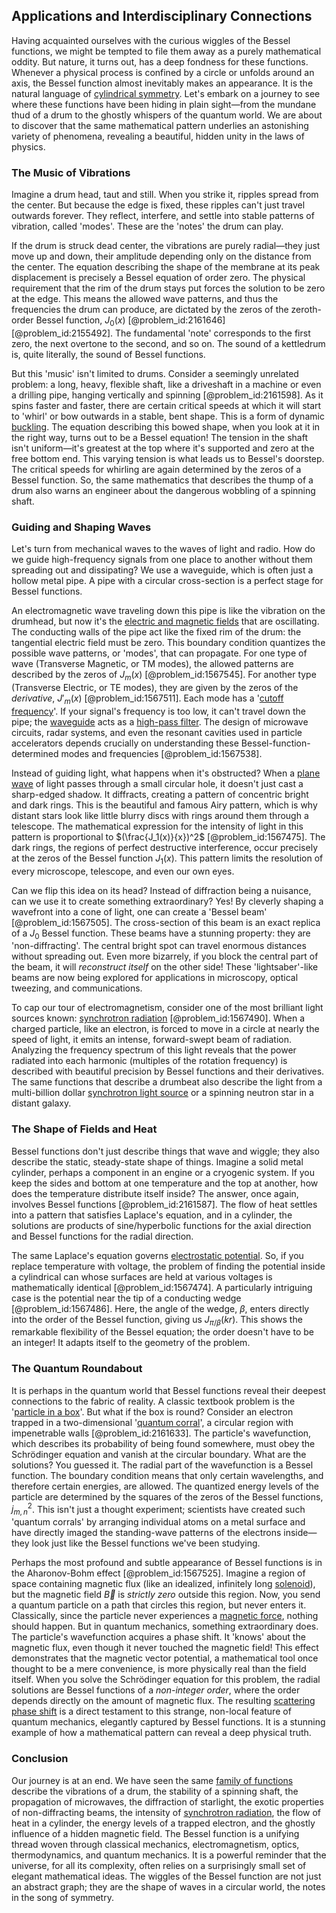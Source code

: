 ## Applications and Interdisciplinary Connections

Having acquainted ourselves with the curious wiggles of the Bessel functions, we might be tempted to file them away as a purely mathematical oddity. But nature, it turns out, has a deep fondness for these functions. Whenever a physical process is confined by a circle or unfolds around an axis, the Bessel function almost inevitably makes an appearance. It is the natural language of [cylindrical symmetry](@article_id:268685). Let's embark on a journey to see where these functions have been hiding in plain sight—from the mundane thud of a drum to the ghostly whispers of the quantum world. We are about to discover that the same mathematical pattern underlies an astonishing variety of phenomena, revealing a beautiful, hidden unity in the laws of physics.

### The Music of Vibrations

Imagine a drum head, taut and still. When you strike it, ripples spread from the center. But because the edge is fixed, these ripples can't just travel outwards forever. They reflect, interfere, and settle into stable patterns of vibration, called 'modes'. These are the 'notes' the drum can play.

If the drum is struck dead center, the vibrations are purely radial—they just move up and down, their amplitude depending only on the distance from the center. The equation describing the shape of the membrane at its peak displacement is precisely a Bessel equation of order zero. The physical requirement that the rim of the drum stays put forces the solution to be zero at the edge. This means the allowed wave patterns, and thus the frequencies the drum can produce, are dictated by the zeros of the zeroth-order Bessel function, $J_0(x)$ [@problem_id:2161646] [@problem_id:2155492]. The fundamental 'note' corresponds to the first zero, the next overtone to the second, and so on. The sound of a kettledrum is, quite literally, the sound of Bessel functions.

But this 'music' isn't limited to drums. Consider a seemingly unrelated problem: a long, heavy, flexible shaft, like a driveshaft in a machine or even a drilling pipe, hanging vertically and spinning [@problem_id:2161598]. As it spins faster and faster, there are certain critical speeds at which it will start to 'whirl' or bow outwards in a stable, bent shape. This is a form of dynamic [buckling](@article_id:162321). The equation describing this bowed shape, when you look at it in the right way, turns out to be a Bessel equation! The tension in the shaft isn't uniform—it's greatest at the top where it's supported and zero at the free bottom end. This varying tension is what leads us to Bessel's doorstep. The critical speeds for whirling are again determined by the zeros of a Bessel function. So, the same mathematics that describes the thump of a drum also warns an engineer about the dangerous wobbling of a spinning shaft.

### Guiding and Shaping Waves

Let's turn from mechanical waves to the waves of light and radio. How do we guide high-frequency signals from one place to another without them spreading out and dissipating? We use a waveguide, which is often just a hollow metal pipe. A pipe with a circular cross-section is a perfect stage for Bessel functions.

An electromagnetic wave traveling down this pipe is like the vibration on the drumhead, but now it's the [electric and magnetic fields](@article_id:260853) that are oscillating. The conducting walls of the pipe act like the fixed rim of the drum: the tangential electric field must be zero. This boundary condition quantizes the possible wave patterns, or 'modes', that can propagate. For one type of wave (Transverse Magnetic, or TM modes), the allowed patterns are described by the zeros of $J_m(x)$ [@problem_id:1567545]. For another type (Transverse Electric, or TE modes), they are given by the zeros of the *derivative*, $J'_m(x)$ [@problem_id:1567511]. Each mode has a '[cutoff frequency](@article_id:275889)'. If your signal's frequency is too low, it can't travel down the pipe; the [waveguide](@article_id:266074) acts as a [high-pass filter](@article_id:274459). The design of microwave circuits, radar systems, and even the resonant cavities used in particle accelerators depends crucially on understanding these Bessel-function-determined modes and frequencies [@problem_id:1567538].

Instead of guiding light, what happens when it's obstructed? When a [plane wave](@article_id:263258) of light passes through a small circular hole, it doesn't just cast a sharp-edged shadow. It diffracts, creating a pattern of concentric bright and dark rings. This is the beautiful and famous Airy pattern, which is why distant stars look like little blurry discs with rings around them through a telescope. The mathematical expression for the intensity of light in this pattern is proportional to $(\frac{J_1(x)}{x})^2$ [@problem_id:1567475]. The dark rings, the regions of perfect destructive interference, occur precisely at the zeros of the Bessel function $J_1(x)$. This pattern limits the resolution of every microscope, telescope, and even our own eyes.

Can we flip this idea on its head? Instead of diffraction being a nuisance, can we use it to create something extraordinary? Yes! By cleverly shaping a wavefront into a cone of light, one can create a 'Bessel beam' [@problem_id:1567505]. The cross-section of this beam is an exact replica of a $J_0$ Bessel function. These beams have a stunning property: they are 'non-diffracting'. The central bright spot can travel enormous distances without spreading out. Even more bizarrely, if you block the central part of the beam, it will *reconstruct itself* on the other side! These 'lightsaber'-like beams are now being explored for applications in microscopy, optical tweezing, and communications.

To cap our tour of electromagnetism, consider one of the most brilliant light sources known: [synchrotron radiation](@article_id:151613) [@problem_id:1567490]. When a charged particle, like an electron, is forced to move in a circle at nearly the speed of light, it emits an intense, forward-swept beam of radiation. Analyzing the frequency spectrum of this light reveals that the power radiated into each harmonic (multiples of the rotation frequency) is described with beautiful precision by Bessel functions and their derivatives. The same functions that describe a drumbeat also describe the light from a multi-billion dollar [synchrotron light source](@article_id:193742) or a spinning neutron star in a distant galaxy.

### The Shape of Fields and Heat

Bessel functions don't just describe things that wave and wiggle; they also describe the static, steady-state shape of things. Imagine a solid metal cylinder, perhaps a component in an engine or a cryogenic system. If you keep the sides and bottom at one temperature and the top at another, how does the temperature distribute itself inside? The answer, once again, involves Bessel functions [@problem_id:2161587]. The flow of heat settles into a pattern that satisfies Laplace's equation, and in a cylinder, the solutions are products of sine/hyperbolic functions for the axial direction and Bessel functions for the radial direction.

The same Laplace's equation governs [electrostatic potential](@article_id:139819). So, if you replace temperature with voltage, the problem of finding the potential inside a cylindrical can whose surfaces are held at various voltages is mathematically identical [@problem_id:1567474]. A particularly intriguing case is the potential near the tip of a conducting wedge [@problem_id:1567486]. Here, the angle of the wedge, $\beta$, enters directly into the order of the Bessel function, giving us $J_{\pi/\beta}(kr)$. This shows the remarkable flexibility of the Bessel equation; the order doesn't have to be an integer! It adapts itself to the geometry of the problem.

### The Quantum Roundabout

It is perhaps in the quantum world that Bessel functions reveal their deepest connections to the fabric of reality. A classic textbook problem is the '[particle in a box](@article_id:140446)'. But what if the box is round? Consider an electron trapped in a two-dimensional '[quantum corral](@article_id:267922)', a circular region with impenetrable walls [@problem_id:2161633]. The particle's wavefunction, which describes its probability of being found somewhere, must obey the Schrödinger equation and vanish at the circular boundary. What are the solutions? You guessed it. The radial part of the wavefunction is a Bessel function. The boundary condition means that only certain wavelengths, and therefore certain energies, are allowed. The quantized energy levels of the particle are determined by the squares of the zeros of the Bessel functions, $j_{m,n}^2$. This isn't just a thought experiment; scientists have created such 'quantum corrals' by arranging individual atoms on a metal surface and have directly imaged the standing-wave patterns of the electrons inside—they look just like the Bessel functions we've been studying.

Perhaps the most profound and subtle appearance of Bessel functions is in the Aharonov-Bohm effect [@problem_id:1567525]. Imagine a region of space containing magnetic flux (like an idealized, infinitely long [solenoid](@article_id:260688)), but the magnetic field $\vec{B}$ is *strictly zero* outside this region. Now, you send a quantum particle on a path that circles this region, but never enters it. Classically, since the particle never experiences a [magnetic force](@article_id:184846), nothing should happen. But in quantum mechanics, something extraordinary does. The particle's wavefunction acquires a phase shift. It 'knows' about the magnetic flux, even though it never touched the magnetic field! This effect demonstrates that the magnetic vector potential, a mathematical tool once thought to be a mere convenience, is more physically real than the field itself. When you solve the Schrödinger equation for this problem, the radial solutions are Bessel functions of a *non-integer order*, where the order depends directly on the amount of magnetic flux. The resulting [scattering phase shift](@article_id:146090) is a direct testament to this strange, non-local feature of quantum mechanics, elegantly captured by Bessel functions. It is a stunning example of how a mathematical pattern can reveal a deep physical truth.

### Conclusion

Our journey is at an end. We have seen the same [family of functions](@article_id:136955) describe the vibrations of a drum, the stability of a spinning shaft, the propagation of microwaves, the diffraction of starlight, the exotic properties of non-diffracting beams, the intensity of [synchrotron radiation](@article_id:151613), the flow of heat in a cylinder, the energy levels of a trapped electron, and the ghostly influence of a hidden magnetic field. The Bessel function is a unifying thread woven through classical mechanics, electromagnetism, optics, thermodynamics, and quantum mechanics. It is a powerful reminder that the universe, for all its complexity, often relies on a surprisingly small set of elegant mathematical ideas. The wiggles of the Bessel function are not just an abstract graph; they are the shape of waves in a circular world, the notes in the song of symmetry.
